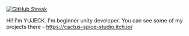 [![GitHub Streak](https://streak-stats.demolab.com?user=YUJECK&theme=apprentice&hide_border=true)](https://git.io/streak-stats)

Hi! I'm YUJECK. I'm beginner unity developer. You can see some of my projects there - https://cactus-spice-studio.itch.io/
